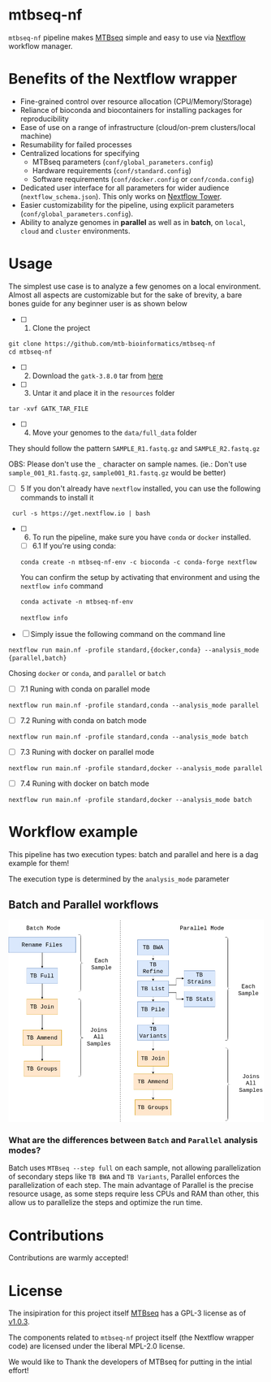 # mtbseq-nf

`mtbseq-nf` pipeline makes [MTBseq](https://github.com/ngs-fzb/MTBseq_source) simple and easy to use via [Nextflow](https://www.nextflow.io/) workflow manager. 

# Benefits of the Nextflow wrapper

- Fine-grained control over resource allocation (CPU/Memory/Storage)
- Reliance of bioconda and biocontainers for installing packages for reproducibility
- Ease of use on a range of infrastructure (cloud/on-prem clusters/local machine)
- Resumability for failed processes
- Centralized locations for specifying 
    - MTBseq parameters (`conf/global_parameters.config`)
    - Hardware requirements (`conf/standard.config`)
    - Software requirements (`conf/docker.config` or `conf/conda.config`)
- Dedicated user interface for all parameters for wider audience (`nextflow_schema.json`). This only works on [Nextflow Tower](tower.nf/).
- Easier customizability for the pipeline, using explicit parameters (`conf/global_parameters.config`).
- Ability to analyze genomes in **parallel** as well as in **batch**, on `local`, `cloud` and `cluster` environments.

# Usage

The simplest use case is to analyze a few genomes on a local environment. Almost all aspects are customizable but for the sake of brevity, a bare bones guide for any beginner user is as shown below

- [ ] 1. Clone the project 

```shell
git clone https://github.com/mtb-bioinformatics/mtbseq-nf
cd mtbseq-nf
```

- [ ] 2. Download the  `gatk-3.8.0` tar from [here](https://console.cloud.google.com/storage/browser/_details/gatk-software/package-archive/gatk/GenomeAnalysisTK-3.8-0-ge9d806836.tar.bz2;tab=live_object)

- [ ] 3. Untar it and place it in the `resources` folder

```
tar -xvf GATK_TAR_FILE
```

- [ ] 4. Move your genomes to the `data/full_data` folder

They should follow the pattern `SAMPLE_R1.fastq.gz` and `SAMPLE_R2.fastq.gz`

OBS: Please don't use the `_` character on sample names. (ie.: Don't use `sample_001_R1.fastq.gz`, `sample001_R1.fastq.gz` would be better)

- [ ] 5 If you don't already have `nextflow` installed, you can use the following commands to install it 
```
 curl -s https://get.nextflow.io | bash
```

- [ ] 6. To run the pipeline, make sure you have `conda` or `docker` installed. 

  - [ ] 6.1 If you're using conda:

  ```shell
  conda create -n mtbseq-nf-env -c bioconda -c conda-forge nextflow 
  ```

  You can confirm the setup by activating that environment and using the `nextflow info`  command

  ```
  conda activate -n mtbseq-nf-env

  nextflow info 
  ```

- [ ] Simply issue the following command on the command line

```
nextflow run main.nf -profile standard,{docker,conda} --analysis_mode {parallel,batch}
```
Chosing `docker` or `conda`, and `parallel` or `batch` 

  - [ ] 7.1 Runing with conda on parallel mode
  ```
  nextflow run main.nf -profile standard,conda --analysis_mode parallel
  ```
  - [ ] 7.2 Runing with conda on batch mode
  ```
  nextflow run main.nf -profile standard,conda --analysis_mode batch
  ```  
  - [ ] 7.3 Runing with docker on parallel mode
  ```
  nextflow run main.nf -profile standard,docker --analysis_mode parallel
  ```
  - [ ] 7.4 Runing with docker on batch mode
  ```
  nextflow run main.nf -profile standard,docker --analysis_mode batch
  ```

# Workflow example

This pipeline has two execution types: batch and parallel and here is a dag example for them!

The execution type is determined by the `analysis_mode` parameter

## Batch and Parallel workflows
![](./resources/mtbseq_nf_workflow.png)

### What are the differences between `Batch` and `Parallel` analysis modes?

Batch uses `MTBseq --step full` on each sample, not allowing parallelization of secondary steps like `TB BWA` and `TB Variants`,
Parallel enforces the parallelization of each step. The main advantage of Parallel is the precise resource usage, as some steps
require less CPUs and RAM than other, this allow us to parallelize the steps and optimize the run time.

# Contributions

Contributions are warmly accepted!


# License


The insipiration for this project itself [MTBseq](https://github.com/ngs-fzb/MTBseq_source) has a GPL-3 license as of [v1.0.3](https://github.com/ngs-fzb/MTBseq_source/blob/v1.0.3/LICENSE.md).

The components related to `mtbseq-nf` project itself (the Nextflow wrapper code) are licensed under the liberal MPL-2.0 license.

We would like to Thank the developers of MTBseq for putting in the intial effort!


